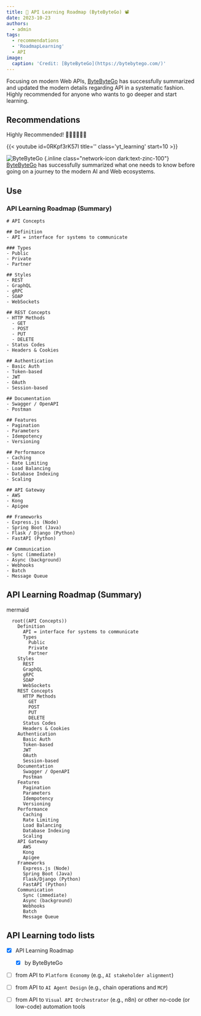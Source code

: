```yaml
---
title: 🛂 API Learning Roadmap (ByteByteGo) 📽
date: 2023-10-23
authors:
  - admin
tags:
  - recommendations
  - 'RoadmapLearning'
  - API
image:
  caption: 'Credit: [ByteByteGo](https://bytebytego.com/)'
---
```


Focusing on modern Web APIs, [ByteByteGo](https://bytebytego.com/) has successfully summarized and updated the modern details regarding API in a systematic fashion.  Highly recommended for anyone who wants to go deeper and start learning.

<!-- more -->

## Recommendations

Highly Recommended! 👍🏽👍🏻👍🏿

{{< youtube id=0RKpf3rK57I title='' class='yt_learning' start=10 >}}


![ByteByteGo](icons/brands/ByteByteGo.jpg)
{.inline  class="network-icon dark:text-zinc-100"}
[ByteByteGo](https://bytebytego.com/) has successfully summarized what one needs to know before going on a journey to the modern AI and Web ecosystems.
## Use 

### API Learning Roadmap (Summary)

```markmap {height="200px"}
# API Concepts

## Definition
- API = interface for systems to communicate

### Types
- Public
- Private
- Partner

## Styles
- REST
- GraphQL
- gRPC
- SOAP
- WebSockets

## REST Concepts
- HTTP Methods
  - GET
  - POST
  - PUT
  - DELETE
- Status Codes
- Headers & Cookies

## Authentication
- Basic Auth
- Token-based
- JWT
- OAuth
- Session-based

## Documentation
- Swagger / OpenAPI
- Postman

## Features
- Pagination
- Parameters
- Idempotency
- Versioning

## Performance
- Caching
- Rate Limiting
- Load Balancing
- Database Indexing
- Scaling

## API Gateway
- AWS
- Kong
- Apigee

## Frameworks
- Express.js (Node)
- Spring Boot (Java)
- Flask / Django (Python)
- FastAPI (Python)

## Communication
- Sync (immediate)
- Async (background)
- Webhooks
- Batch
- Message Queue

```


## API Learning Roadmap (Summary)

mermaid

```mermaid
  root((API Concepts))
    Definition
      API = interface for systems to communicate
      Types
        Public
        Private
        Partner
    Styles
      REST
      GraphQL
      gRPC
      SOAP
      WebSockets
    REST Concepts
      HTTP Methods
        GET
        POST
        PUT
        DELETE
      Status Codes
      Headers & Cookies
    Authentication
      Basic Auth
      Token-based
      JWT
      OAuth
      Session-based
    Documentation
      Swagger / OpenAPI
      Postman
    Features
      Pagination
      Parameters
      Idempotency
      Versioning
    Performance
      Caching
      Rate Limiting
      Load Balancing
      Database Indexing
      Scaling
    API Gateway
      AWS
      Kong
      Apigee
    Frameworks
      Express.js (Node)
      Spring Boot (Java)
      Flask/Django (Python)
      FastAPI (Python)
    Communication
      Sync (immediate)
      Async (background)
      Webhooks
      Batch
      Message Queue
```

## API Learning todo lists
- [x] API Learning Roadmap 
  - [x] by ByteByteGo
- [ ] from API to `Platform Economy` (e.g., `AI stakeholder alignment`)
- [ ] from API to `AI Agent Design` (e.g., chain operations and `MCP`)
- [ ] from API to `Visual API Orchestrator` (e.g., n8n) or other no-code (or low-code) automation tools

